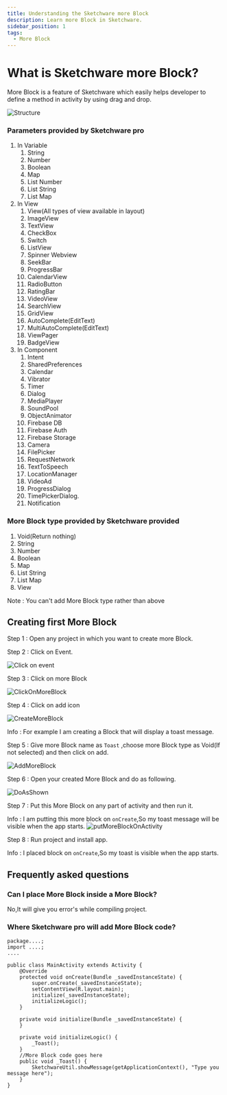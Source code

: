```yaml
---
title: Understanding the Sketchware more Block
description: Learn more Block in Sketchware.
sidebar_position: 1
tags:
  - More Block
---
```

# What is Sketchware more Block?
More Block is a feature of Sketchware which easily helps developer to define a method in activity by using drag and drop.

![Structure](assets/structure.png)

### Parameters provided by Sketchware pro
   1. In Variable
      1. String
      2. Number
      3. Boolean
      4. Map
      5. List Number
      6. List String
      7. List Map
   2. In View
      1. View(All types of view available in layout)
      2. ImageView
      3. TextView
      4. CheckBox
      5. Switch
      6. ListView
      7. Spinner Webview
      8. SeekBar
      9. ProgressBar
      10. CalendarView
      11. RadioButton
      12. RatingBar
      13. VideoView
      14. SearchView
      15. GridView
      16. AutoComplete(EditText)
      17. MultiAutoComplete(EditText)
      18. ViewPager
      19. BadgeView
   3. In Component
      1. Intent
      2. SharedPreferences
      3. Calendar
      4. Vibrator
      5. Timer
      6. Dialog
      7. MediaPlayer
      8. SoundPool
      9. ObjectAnimator
      10. Firebase DB
      11. Firebase Auth
      12. Firebase Storage
      13. Camera
      14. FilePicker
      15. RequestNetwork
      16. TextToSpeech
      17. LocationManager
      18. VideoAd
      19. ProgressDialog
      20. TimePickerDialog.
      21. Notification

### More Block type provided by Sketchware provided
1. Void(Return nothing)
2. String
3. Number
4. Boolean
5. Map
6. List String
7. List Map
8. View

Note : You can't add More Block type rather than above

## Creating first More Block
Step 1 : Open any project in which you want to create more Block.

Step 2 : Click on Event.

![Click on event](assets/clickon-event.jpg)

Step 3 : Click on more Block

![ClickOnMoreBlock](assets/clickonmoreblock.jpg)

Step 4 : Click on add icon

![CreateMoreBlock](assets/create-more-block.jpg)

Info : For example I am creating a Block that will display a toast message.

Step 5 : Give more Block name as `Toast` ,choose more Block type as Void(If not selected) and then click on add.

![AddMoreBlock](assets/add-more-block.jpg)

Step 6 : Open your created More Block and do as following.

![DoAsShown](assets/DoAsShown.jpg)

Step 7 : Put this More Block on any part of activity and then run it.

Info : I am putting this more block on `onCreate`,So my toast message will be visible when the app starts.
![putMoreBlockOnActivity](assets/putMoreBlockOnActivity.jpg)

Step 8 : Run project and install app.

Info : I placed block on `onCreate`,So my toast is visible when the app starts.

## Frequently asked questions
### Can I place More Block inside a More Block?
No,It will give you error's while compiling project.
### Where Sketchware pro will add More Block code?
```
package....;
import ....;
....

public class MainActivity extends Activity {
	@Override
	protected void onCreate(Bundle _savedInstanceState) {
		super.onCreate(_savedInstanceState);
		setContentView(R.layout.main);
		initialize(_savedInstanceState);
		initializeLogic();
	}
		
	private void initialize(Bundle _savedInstanceState) {
	}
		
	private void initializeLogic() {
		_Toast();
	}
	//More Block code goes here
	public void _Toast() {
		SketchwareUtil.showMessage(getApplicationContext(), "Type you message here");
	}
}
```
